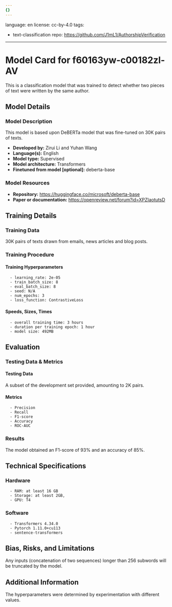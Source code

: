 ```yaml
---
{}
---
```

language: en
license: cc-by-4.0
tags:
- text-classification
repo: https://github.com/J1mL1/AuthorshipVerification

---

# Model Card for f60163yw-c00182zl-AV

<!-- Provide a quick summary of what the model is/does. -->

This is a classification model that was trained to
      detect whether two pieces of text were written by the same author.


## Model Details

### Model Description

<!-- Provide a longer summary of what this model is. -->

This model is based upon DeBERTa model that was fine-tuned
      on 30K pairs of texts.

- **Developed by:** Zirui Li and Yuhan Wang
- **Language(s):** English
- **Model type:** Supervised
- **Model architecture:** Transformers
- **Finetuned from model [optional]:** deberta-base

### Model Resources

<!-- Provide links where applicable. -->

- **Repository:** https://huggingface.co/microsoft/deberta-base
- **Paper or documentation:** https://openreview.net/forum?id=XPZIaotutsD

## Training Details

### Training Data

<!-- This is a short stub of information on the training data that was used, and documentation related to data pre-processing or additional filtering (if applicable). -->

30K pairs of texts drawn from emails, news articles and blog posts.

### Training Procedure

<!-- This relates heavily to the Technical Specifications. Content here should link to that section when it is relevant to the training procedure. -->

#### Training Hyperparameters

<!-- This is a summary of the values of hyperparameters used in training the model. -->


      - learning_rate: 2e-05
      - train_batch_size: 8
      - eval_batch_size: 8
      - seed: N/A
      - num_epochs: 3
      - loss_function: ContrastiveLoss

#### Speeds, Sizes, Times

<!-- This section provides information about how roughly how long it takes to train the model and the size of the resulting model. -->


      - overall training time: 3 hours
      - duration per training epoch: 1 hour
      - model size: 492MB

## Evaluation

<!-- This section describes the evaluation protocols and provides the results. -->

### Testing Data & Metrics

#### Testing Data

<!-- This should describe any evaluation data used (e.g., the development/validation set provided). -->

A subset of the development set provided, amounting to 2K pairs.

#### Metrics

<!-- These are the evaluation metrics being used. -->


      - Precision
      - Recall
      - F1-score
      - Accuracy
      - ROC-AUC

### Results

The model obtained an F1-score of 93% and an accuracy of 85%.

## Technical Specifications

### Hardware


      - RAM: at least 16 GB
      - Storage: at least 2GB,
      - GPU: T4

### Software


      - Transformers 4.34.0
      - Pytorch 1.11.0+cu113
      - sentence-transformers

## Bias, Risks, and Limitations

<!-- This section is meant to convey both technical and sociotechnical limitations. -->

Any inputs (concatenation of two sequences) longer than
      256 subwords will be truncated by the model.

## Additional Information

<!-- Any other information that would be useful for other people to know. -->

The hyperparameters were determined by experimentation
      with different values.
